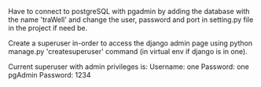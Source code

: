 Have to connect to postgreSQL with pgadmin by adding the database with the name 'traWell' and change the user, password and port in setting.py file in the project if need be.

Create a superuser in-order to access the django admin page using python manage.py 'createsuperuser' command (in virtual env if django is in one).

Current superuser with admin privileges is:
Username: one
Password: one
pgAdmin Password: 1234
